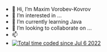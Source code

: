 - 👋 Hi, I’m Maxim Vorobev-Kovrov
- 👀 I’m interested in ...
- 🌱 I’m currently learning Java
- 💞️ I’m looking to collaborate on ...
- 📫
- <a href="https://wakatime.com/@2b894058-d55a-4c3a-8f63-e933075847a4"><img src="https://wakatime.com/badge/user/2b894058-d55a-4c3a-8f63-e933075847a4.svg" alt="Total time coded since Jul 6 2022" /></a>
<!---
vorobevkovrov/vorobevkovrov is a ✨ special ✨ repository because its `README.md` (this file) appears on your GitHub profile.
You can click the Preview link to take a look at your changes.
--->
